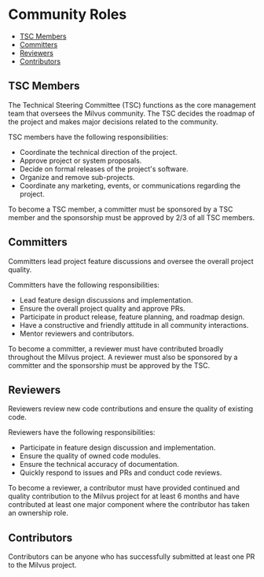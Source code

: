 # Community Roles

<!-- TOC -->

- [TSC Members](#tsc-members)
- [Committers](#committers)
- [Reviewers](#reviewers)
- [Contributors](#contributors)

<!-- /TOC -->

## TSC Members

The Technical Steering Committee (TSC) functions as the core management team that oversees the Milvus community. The TSC decides the roadmap of the project and makes major decisions related to the community.

TSC members have the following responsibilities:

- Coordinate the technical direction of the project.
- Approve project or system proposals.
- Decide on formal releases of the project's software.
- Organize and remove sub-projects.
- Coordinate any marketing, events, or communications regarding the project.

To become a TSC member, a committer must be sponsored by a TSC member and the sponsorship must be approved by 2/3 of all TSC members.

## Committers

Committers lead project feature discussions and oversee the overall project quality.

Committers have the following responsibilities:

- Lead feature design discussions and implementation.
- Ensure the overall project quality and approve PRs.
- Participate in product release, feature planning, and roadmap design.
- Have a constructive and friendly attitude in all community interactions.
- Mentor reviewers and contributors.

To become a committer, a reviewer must have contributed broadly throughout the Milvus project. A reviewer must also be sponsored by a committer and the sponsorship must be approved by the TSC.

## Reviewers

Reviewers review new code contributions and ensure the quality of existing code.

Reviewers have the following responsibilities:

- Participate in feature design discussion and implementation.
- Ensure the quality of owned code modules.
- Ensure the technical accuracy of documentation.
- Quickly respond to issues and PRs and conduct code reviews.

To become a reviewer, a contributor must have provided continued and quality contribution to the Milvus project for at least 6 months and have contributed at least one major component where the contributor has taken an ownership role.

## Contributors

Contributors can be anyone who has successfully submitted at least one PR to the Milvus project.
